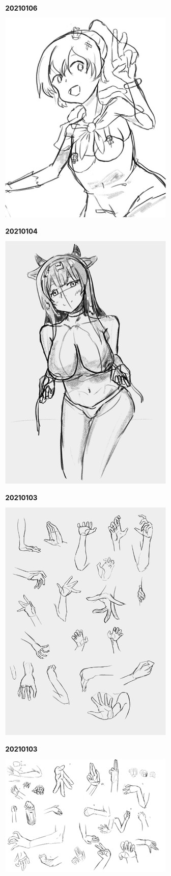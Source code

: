 ## 20210106

![wip_javelin](image/wip_javelin.jpg)

## 20210104

![20210104prakto](image/20210104prakto.png)

## 20210103

![praktamanoj2](image/praktamanoj2.png)

## 20210103

![praktamanoj](image/praktamanoj.png)

